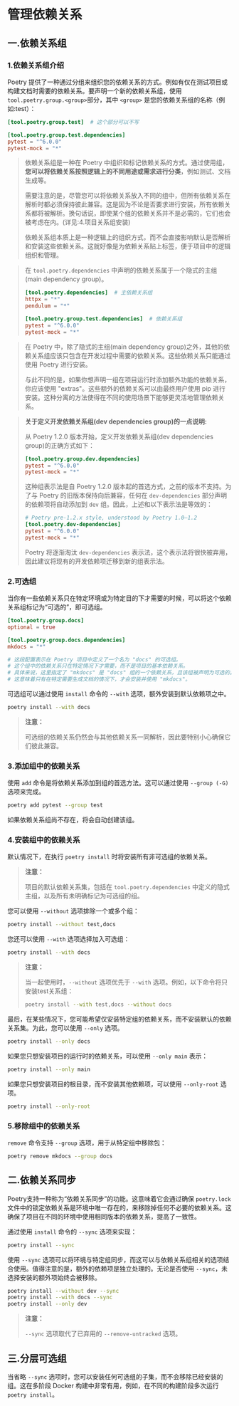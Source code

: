 # 管理依赖关系

## 一.依赖关系组

### 1.依赖关系组介绍

Poetry 提供了一种通过分组来组织您的依赖关系的方式。例如有仅在测试项目或构建文档时需要的依赖关系。要声明一个新的依赖关系组，使用 `tool.poetry.group.<group>`部分，其中 `<group>` 是您的依赖关系组的名称（例如:test）：

```toml
[tool.poetry.group.test]  # 这个部分可以不写

[tool.poetry.group.test.dependencies]
pytest = "^6.0.0"
pytest-mock = "*"
```

>依赖关系组是一种在 Poetry 中组织和标记依赖关系的方式。通过使用组，**您可以将依赖关系按照逻辑上的不同用途或需求进行分类**，例如测试、文档生成等。
>
>需要注意的是，尽管您可以将依赖关系放入不同的组中，但所有依赖关系在解析时都必须保持彼此兼容。这是因为不论是否要求进行安装，所有依赖关系都将被解析。换句话说，即使某个组的依赖关系并不是必需的，它们也会被考虑在内。(详见:4.项目关系组安装)
>
>依赖关系组本质上是一种逻辑上的组织方式，而不会直接影响默认是否解析和安装这些依赖关系。这就好像是为依赖关系贴上标签，便于项目中的逻辑组织和管理。

>在 `tool.poetry.dependencies` 中声明的依赖关系属于一个隐式的主组(main dependency group)。
>
>```toml
>[tool.poetry.dependencies]  # 主依赖关系组
>httpx = "*"
>pendulum = "*"
>
>[tool.poetry.group.test.dependencies]  # 依赖关系组
>pytest = "^6.0.0"
>pytest-mock = "*"
>```

> 在 Poetry 中，除了隐式的主组(main dependency group)之外，其他的依赖关系组应该只包含在开发过程中需要的依赖关系。这些依赖关系只能通过使用 Poetry 进行安装。
>
> 与此不同的是，如果你想声明一组在项目运行时添加额外功能的依赖关系，你应该使用 "extras"。这些额外的依赖关系可以由最终用户使用 pip 进行安装。这种分离的方法使得在不同的使用场景下能够更灵活地管理依赖关系。

> **关于定义开发依赖关系组(dev dependencies group)的一点说明:**
>
> 从 Poetry 1.2.0 版本开始，定义开发依赖关系组(dev dependencies group)的正确方式如下：
>
> ```toml
> [tool.poetry.group.dev.dependencies]
> pytest = "^6.0.0"
> pytest-mock = "*"
> ```
>
> 这种组表示法是自 Poetry 1.2.0 版本起的首选方式，之前的版本不支持。为了与 Poetry 的旧版本保持向后兼容，任何在 `dev-dependencies` 部分声明的依赖项将自动添加到 `dev` 组。因此，上述和以下表示法是等效的：
>
> ```toml
> # Poetry pre-1.2.x style, understood by Poetry 1.0–1.2
> [tool.poetry.dev-dependencies]
> pytest = "^6.0.0"
> pytest-mock = "*"
> ```
>
> Poetry 将逐渐淘汰 `dev-dependencies` 表示法，这个表示法将很快被弃用，因此建议将现有的开发依赖项迁移到新的组表示法。

### 2.可选组

当你有一些依赖关系只在特定环境或为特定目的下才需要的时候，可以将这个依赖关系组标记为“可选的”，即可选组。

```toml
[tool.poetry.group.docs]
optional = true

[tool.poetry.group.docs.dependencies]
mkdocs = "*"

# 这段配置表示在 Poetry 项目中定义了一个名为 "docs" 的可选组。
# 这个组中的依赖关系只在特定情况下才需要，而不是项目的基本依赖关系。
# 具体来说，这里指定了 "mkdocs" 是 "docs" 组的一个依赖关系，且该组被声明为可选的。
# 这意味着只有在特定需要生成文档的情况下，才会安装并使用 "mkdocs"。
```

可选组可以通过使用 `install` 命令的 `--with` 选项，额外安装到默认依赖项之中。

```bash
poetry install --with docs
```

> **注意：**
>
> 可选组的依赖关系仍然会与其他依赖关系一同解析，因此要特别小心确保它们彼此兼容。

### 3.添加组中的依赖关系

使用 `add` 命令是将依赖关系添加到组的首选方法。这可以通过使用 `--group (-G)` 选项来完成。

```bash
poetry add pytest --group test
```

如果依赖关系组尚不存在，将会自动创建该组。

### 4.安装组中的依赖关系

默认情况下，在执行 `poetry install` 时将安装所有非可选组的依赖关系。

> **注意：**
>
> 项目的默认依赖关系集，包括在 `tool.poetry.dependencies` 中定义的隐式主组，以及所有未明确标记为可选组的组。

您可以使用 `--without` 选项排除一个或多个组：

```bash
poetry install --without test,docs
```

您还可以使用 `--with` 选项选择加入可选组：

```bash
poetry install --with docs
```

> **注意：**
>
> 当一起使用时，`--without` 选项优先于 `--with` 选项。例如，以下命令将只安装test关系组：
>
> ```bash
> poetry install --with test,docs --without docs
> ```

最后，在某些情况下，您可能希望仅安装特定组的依赖关系，而不安装默认的依赖关系集。为此，您可以使用 `--only` 选项。

```bash
poetry install --only docs
```

如果您只想安装项目的运行时的依赖关系，可以使用 `--only main` 表示：

```bash
poetry install --only main
```

如果您只想安装项目的根目录，而不安装其他依赖项，可以使用 `--only-root` 选项。

```bash
poetry install --only-root
```

### 5.移除组中的依赖关系

`remove` 命令支持 `--group` 选项，用于从特定组中移除包：

```bash
poetry remove mkdocs --group docs
```

## 二.依赖关系同步

Poetry支持一种称为“依赖关系同步”的功能。这意味着它会通过确保 `poetry.lock` 文件中的锁定依赖关系是环境中唯一存在的，来移除掉任何不必要的依赖关系。这确保了项目在不同的环境中使用相同版本的依赖关系，提高了一致性。

通过使用 `install` 命令的 `--sync` 选项来实现：

```bash
poetry install --sync
```

使用 `--sync` 选项可以将环境与特定组同步，而这可以与依赖关系组相关的选项结合使用。值得注意的是，额外的依赖项是独立处理的。无论是否使用 `--sync`，未选择安装的额外项始终会被移除。

```bash
poetry install --without dev --sync
poetry install --with docs --sync
poetry install --only dev
```

> **注意：**
>
> `--sync` 选项取代了已弃用的 `--remove-untracked` 选项。

## 三.分层可选组

当省略 `--sync` 选项时，您可以安装任何可选组的子集，而不会移除已经安装的组。这在多阶段 Docker 构建中非常有用，例如，在不同的构建阶段多次运行 `poetry install`。